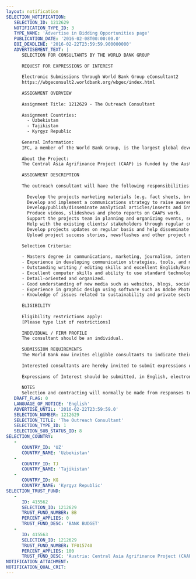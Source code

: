 ```yaml
---
layout: notification
SELECTION_NOTIFICATION: 
   SELECTION_ID: 1212629
   NOTIFICATION_TYPE_ID: 3
   TYPE_NAME: 'Advertise in Bidding Opportunities page'
   PUBLICATION_DATE: '2016-02-08T00:00:00.0'
   EOI_DEADLINE: '2016-02-22T23:59:59.900000000'
   ADVERTISEMENT_TEXT: |
      SELECTION FOR CONSULTANTS BY THE WORLD BANK GROUP
      
      REQUEST FOR EXPRESSIONS OF INTEREST
      
      Electronic Submissions through World Bank Group eConsultant2
      https://wbgeconsult2.worldbank.org/wbgec/index.html
      
      ASSIGNMENT OVERVIEW
      
      Assignment Title: 1212629 - The Outreach Consultant
      
      Assignment Countries:
        - Uzbekistan
        - Tajikistan
        - Kyrgyz Republic
      
      General Information: 
      IFC, a member of the World Bank Group, is the largest global development institution focused exclusively on the private sector. We help developing countries achieve sustainable growth by financing investment, mobilizing capital in international financial markets, and providing advisory services to businesses and governments.
      
      About the Project:
      The Central Asia Agrifinance Project (CAAP) is funded by the Austrian Federal Ministry of Finance. The ultimate goal of the Project is to improve (a) access to finance, and (b) productivity and access to markets for farmers/producers of four supply chains in Kyrgyzstan, Tajikistan and Uzbekistan.
      
      ASSIGNMENT DESCRIPTION
      
      The outreach consultant will have the following responsibilities:
      
      	Develop the projects marketing materials (e.g. fact sheets, brochures). 
      	Develop and implement a communications strategy to raise awareness on agri-finance issues. 
      	Develop/publish/disseminate analytical articles/inserts and interviews to expand the content of the Projects educational work. 
      	Produce videos, slideshows and photo reports on CAAPs work.
      	Support the projects team in planning and organizing events, seminars, training programs and roundtable sessions.
      	Help with the existing clients/ stakeholders through regular contacts and information provision; seek for innovative ways to attract new clients/contacts. 
      	Develop projects updates on regular basis and help disseminate among the key project stakeholders.
      	Upload project success stories, newsflashes and other project materials on SPARK space.
      
      Selection Criteria:
      
      -	Masters degree in communications, marketing, journalism, international relations/public affairs or a related field.
      -	Experience in developing communication strategies, tools, and materials.
      -	Outstanding writing / editing skills and excellent English/Russian (Uzbek language would be a plus).
      -	Excellent computer skills and ability to use standard technology packages, including Microsoft Office (Word, Excel, PowerPoint). 
      -	Detail-oriented and organized.
      -	Good understanding of new media such as websites, blogs, social media, and collaborative spaces. Previous experience in building and maintaining websites on supported content management systems would be a plus.
      -	Experience in graphic design using software such as Adobe Photoshop/Illustrator would be a plus. 
      -	Knowledge of issues related to sustainability and private sector development in developing countries.
      
      ELIGIBILITY
      
      Eligibility restrictions apply:
      [Please type list of restrictions]
      
      INDIVIDUAL / FIRM PROFILE
      The consultant should be an individual. 
      
      SUBMISSION REQUIREMENTS
      The World Bank now invites eligible consultants to indicate their interest in providing the services.  Interested consultants must provide information indicating that they are qualified to perform the services (brochures, description of similar assignments, experience in similar conditions, availability of appropriate skills among staff, etc.).  Please note that the total size of all attachments should be less than 5MB.  
      
      Interested consultants are hereby invited to submit expressions of interest.
      
      Expressions of Interest should be submitted, in English, electronically through World Bank Group eConsultant2 (https://wbgeconsult2.worldbank.org/wbgec/index.html)
      
      NOTES
      Selection and contracting will normally be made from responses to this notification.  The consultant will be selected from a shortlist, subject to availability of funding.
   DRAFT_FLAG: 0
   LANGUAGE_OF_NOTICE: 'English'
   ADVERTISE_UNTIL: '2016-02-22T23:59:59.0'
   SELECTION_NUMBER: 1212629
   SELECTION_TITLE: 'The Outreach Consultant'
   SELECTION_TYPE_ID: 1
   SELECTION_SUB_STATUS_ID: 8
SELECTION_COUNTRY: 
   - 
      COUNTRY_ID: 'UZ'
      COUNTRY_NAME: 'Uzbekistan'
   - 
      COUNTRY_ID: TJ
      COUNTRY_NAME: 'Tajikistan'
   - 
      COUNTRY_ID: KG
      COUNTRY_NAME: 'Kyrgyz Republic'
SELECTION_TRUST_FUND: 
   - 
      ID: 415562
      SELECTION_ID: 1212629
      TRUST_FUND_NUMBER: BB
      PERCENT_APPLIES: 0
      TRUST_FUND_DESC: 'BANK BUDGET'
   - 
      ID: 415563
      SELECTION_ID: 1212629
      TRUST_FUND_NUMBER: TF015740
      PERCENT_APPLIES: 100
      TRUST_FUND_DESC: 'Austria: Central Asia Agrifinance Project (CAAP)'
NOTIFICATION_ATTACHMENT: 
NOTIFICATION_QUAL_CRIT: 
---
```

